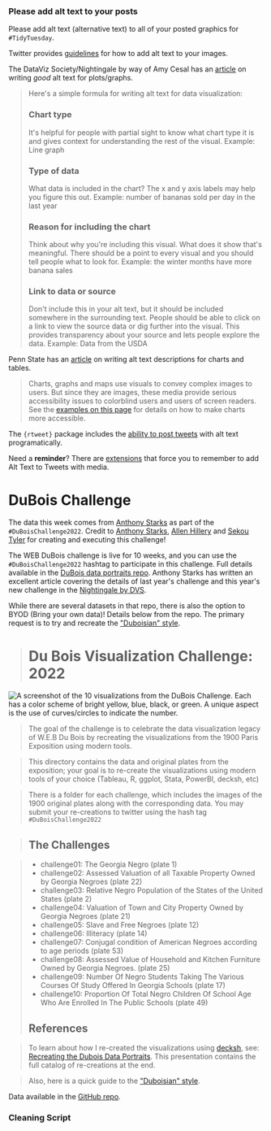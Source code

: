 ### Please add alt text to your posts

Please add alt text (alternative text) to all of your posted graphics for `#TidyTuesday`.

Twitter provides [guidelines](https://help.twitter.com/en/using-twitter/picture-descriptions) for how to add alt text to your images.

The DataViz Society/Nightingale by way of Amy Cesal has an [article](https://medium.com/nightingale/writing-alt-text-for-data-visualization-2a218ef43f81) on writing *good* alt text for plots/graphs.

> Here's a simple formula for writing alt text for data visualization:
>
> ### Chart type
>
> It's helpful for people with partial sight to know what chart type it is and gives context for understanding the rest of the visual. Example: Line graph
>
> ### Type of data
>
> What data is included in the chart? The x and y axis labels may help you figure this out. Example: number of bananas sold per day in the last year
>
> ### Reason for including the chart
>
> Think about why you're including this visual. What does it show that's meaningful. There should be a point to every visual and you should tell people what to look for. Example: the winter months have more banana sales
>
> ### Link to data or source
>
> Don't include this in your alt text, but it should be included somewhere in the surrounding text. People should be able to click on a link to view the source data or dig further into the visual. This provides transparency about your source and lets people explore the data. Example: Data from the USDA

Penn State has an [article](https://accessibility.psu.edu/images/charts/) on writing alt text descriptions for charts and tables.

> Charts, graphs and maps use visuals to convey complex images to users. But since they are images, these media provide serious accessibility issues to colorblind users and users of screen readers. See the [examples on this page](https://accessibility.psu.edu/images/charts/) for details on how to make charts more accessible.

The `{rtweet}` package includes the [ability to post tweets](https://docs.ropensci.org/rtweet/reference/post_tweet.html) with alt text programatically.

Need a **reminder**? There are [extensions](https://chrome.google.com/webstore/detail/twitter-required-alt-text/fpjlpckbikddocimpfcgaldjghimjiik/related) that force you to remember to add Alt Text to Tweets with media.

# DuBois Challenge

The data this week comes from [Anthony Starks](https://github.com/ajstarks/dubois-data-portraits/tree/master/challenge/2022) as part of the `#DuBoisChallenge2022`. Credit to [Anthony Starks](https://twitter.com/ajstarks), [Allen Hillery](https://twitter.com/AlDatavizguy) and [Sekou Tyler](https://twitter.com/sqlsekou) for creating and executing this challenge!

The WEB DuBois challenge is live for 10 weeks, and you can use the `#DuBoisChallenge2022` hashtag to participate in this challenge. Full details available in the [DuBois data portraits repo](https://github.com/ajstarks/dubois-data-portraits/tree/master/challenge/2022). Anthony Starks has written an excellent article covering the details of last year's challenge and this year's new challenge in the [Nightingale by DVS](https://nightingaledvs.com/the-dubois-challenge/).

While there are several datasets in that repo, there is also the option to BYOD (Bring your own data)! Details below from the repo. The primary request is to try and recreate the ["Duboisian" style](https://github.com/ajstarks/dubois-data-portraits/blob/master/dubois-style.pdf). 

> # Du Bois Visualization Challenge: 2022

![A screenshot of the 10 visualizations from the DuBois Challenge. Each has a color scheme of bright yellow, blue, black, or green. A unique aspect is the use of curves/circles to indicate the number.](cat2022.png)

> The goal of the challenge is to celebrate the data visualization legacy of W.E.B Du Bois by recreating the visualizations from the 1900 Paris Exposition using modern tools.

> This directory contains the data and original plates from the exposition; your goal is to re-create the visualizations using modern tools of your choice (Tableau, R, ggplot, Stata, PowerBI, decksh, etc)

> There is a folder for each challenge, which includes the images of the 1900 original plates along with the corresponding data. You may submit your re-creations to twitter using the hash tag `#DuBoisChallenge2022`

> ## The Challenges

> -   challenge01: The Georgia Negro (plate 1)
> -   challenge02: Assessed Valuation of all Taxable Property Owned by Georgia Negroes  (plate 22)
> -   challenge03: Relative Negro Population of the States of the United States (plate 2)
> -   challenge04: Valuation of Town and City Property Owned by Georgia Negroes (plate 21)
> -   challenge05: Slave and Free Negroes (plate 12)
> -   challenge06: Illiteracy (plate 14)
> -   challenge07: Conjugal condition of American Negroes according to age periods (plate 53)
> -   challenge08: Assessed Value of Household and Kitchen Furniture Owned by Georgia  Negroes. (plate 25)
> -   challenge09: Number Of Negro Students Taking The Various Courses Of Study Offered In Georgia Schools (plate 17)
> -   challenge10: Proportion Of Total Negro Children Of School Age Who Are Enrolled In The Public Schools (plate 49)
>
> ## References

> To learn about how I re-created the visualizations using [decksh](https://speakerdeck.com/ajstarks/decksh-a-little-language-for-decks), see: [Recreating the Dubois Data Portraits](https://speakerdeck.com/ajstarks/recreating-the-dubois-data-portraits). This presentation contains the full catalog of re-creations at the end.

> Also, here is a quick guide to the ["Duboisian" style](https://github.com/ajstarks/dubois-data-portraits/blob/master/dubois-style.pdf).

Data available in the [GitHub repo](https://github.com/ajstarks/dubois-data-portraits/tree/master/challenge/2022).

### Cleaning Script

